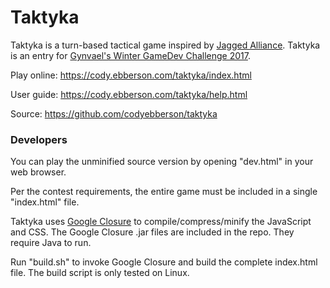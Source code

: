 # Taktyka

Taktyka is a turn-based tactical game inspired by [Jagged Alliance](https://en.wikipedia.org/wiki/Jagged_Alliance_(series)). Taktyka is an entry for [Gynvael's Winter GameDev Challenge 2017](http://gynvael.coldwind.pl/?id=668).

Play online: https://cody.ebberson.com/taktyka/index.html

User guide: https://cody.ebberson.com/taktyka/help.html

Source: https://github.com/codyebberson/taktyka

### Developers

You can play the unminified source version by opening "dev.html" in your web browser.

Per the contest requirements, the entire game must be included in a single "index.html" file.

Taktyka uses [Google Closure](https://developers.google.com/closure/) to compile/compress/minify the JavaScript and CSS.  The Google Closure .jar files are included in the repo.  They require Java to run.

Run "build.sh" to invoke Google Closure and build the complete index.html file.  The build script is only tested on Linux.
